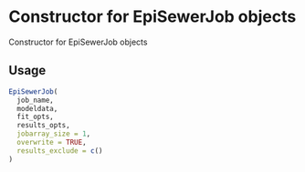 # Constructor for EpiSewerJob objects

Constructor for EpiSewerJob objects

## Usage

``` r
EpiSewerJob(
  job_name,
  modeldata,
  fit_opts,
  results_opts,
  jobarray_size = 1,
  overwrite = TRUE,
  results_exclude = c()
)
```
